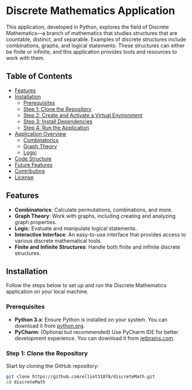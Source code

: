 # Discrete Mathematics Application

This application, developed in Python, explores the field of Discrete Mathematics—a branch of mathematics that studies structures that are countable, distinct, and separable. Examples of discrete structures include combinations, graphs, and logical statements. These structures can either be finite or infinite, and this application provides tools and resources to work with them.

## Table of Contents
- [Features](#features)
- [Installation](#installation)
  - [Prerequisites](#prerequisites)
  - [Step 1: Clone the Repository](#step-1-clone-the-repository)
  - [Step 2: Create and Activate a Virtual Environment](#step-2-create-and-activate-a-virtual-environment)
  - [Step 3: Install Dependencies](#step-3-install-dependencies)
  - [Step 4: Run the Application](#step-4-run-the-application)
- [Application Overview](#application-overview)
  - [Combinatorics](#combinatorics)
  - [Graph Theory](#graph-theory)
  - [Logic](#logic)
- [Code Structure](#code-structure)
- [Future Features](#future-features)
- [Contributing](#contributing)
- [License](#license)

## Features

- **Combinatorics**: Calculate permutations, combinations, and more.
- **Graph Theory**: Work with graphs, including creating and analyzing graph properties.
- **Logic**: Evaluate and manipulate logical statements.
- **Interactive Interface**: An easy-to-use interface that provides access to various discrete mathematical tools.
- **Finite and Infinite Structures**: Handle both finite and infinite discrete structures.

## Installation

Follow the steps below to set up and run the Discrete Mathematics application on your local machine.

### Prerequisites

- **Python 3.x**: Ensure Python is installed on your system. You can download it from [python.org](https://www.python.org/downloads/).
- **PyCharm**: (Optional but recommended) Use PyCharm IDE for better development experience. You can download it from [jetbrains.com](https://www.jetbrains.com/pycharm/download/).

### Step 1: Clone the Repository

Start by cloning the GitHub repository:

```bash
git clone https://github.com/elliot31878/discreteMath.git
cd discreteMath
